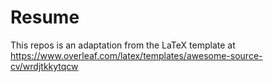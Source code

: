# Resume

This repos is an adaptation from the LaTeX template at https://www.overleaf.com/latex/templates/awesome-source-cv/wrdjtkkytqcw